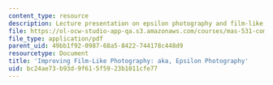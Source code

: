 ```yaml
---
content_type: resource
description: Lecture presentation on epsilon photography and film-like optics.
file: https://ol-ocw-studio-app-qa.s3.amazonaws.com/courses/mas-531-computational-camera-and-photography-fall-2009/bc24ae73b93d9f615f5923b1011cfe77_MITMAS_531F09_lec03.pdf
file_type: application/pdf
parent_uid: 49bb1f92-0987-68a5-8422-744178c448d9
resourcetype: Document
title: 'Improving Film-Like Photography: aka, Epsilon Photography'
uid: bc24ae73-b93d-9f61-5f59-23b1011cfe77
---
```

